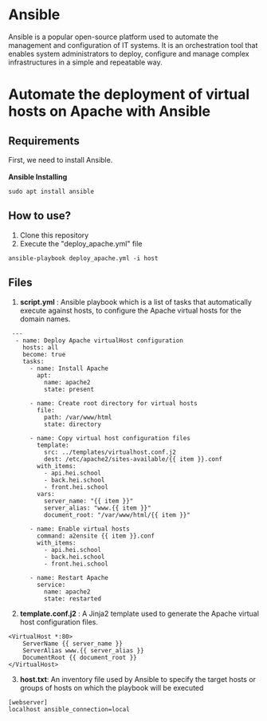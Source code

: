 # Ansible 
Ansible is a popular open-source platform used to automate the management and configuration of IT systems. It is an orchestration tool that enables system administrators to deploy, configure and manage complex infrastructures in a simple and repeatable way.
# Automate the deployment of virtual hosts on Apache with Ansible

## Requirements
First, we need to install Ansible. <br><br>
**Ansible Installing**<br>
```
sudo apt install ansible
```

## How to use?
1. Clone this repository<br>
2. Execute the "deploy_apache.yml" file<br>
```
ansible-playbook deploy_apache.yml -i host
```
## Files
1. **script.yml** : Ansible playbook which is a list of tasks that automatically execute against hosts, to configure the Apache virtual hosts for the domain names. <br>
```
 ---
  - name: Deploy Apache virtualHost configuration
    hosts: all
    become: true
    tasks:
      - name: Install Apache
        apt:
          name: apache2
          state: present

      - name: Create root directory for virtual hosts
        file:
          path: /var/www/html
          state: directory

      - name: Copy virtual host configuration files
        template:
          src: ../templates/virtualhost.conf.j2
          dest: /etc/apache2/sites-available/{{ item }}.conf
        with_items:
          - api.hei.school
          - back.hei.school
          - front.hei.school
        vars:
          server_name: "{{ item }}"
          server_alias: "www.{{ item }}"
          document_root: "/var/www/html/{{ item }}"

      - name: Enable virtual hosts
        command: a2ensite {{ item }}.conf
        with_items:
          - api.hei.school
          - back.hei.school
          - front.hei.school

      - name: Restart Apache
        service:
          name: apache2
          state: restarted
```

2. **template.conf.j2** :  A Jinja2 template used to generate the Apache virtual host configuration files.<br>
```
<VirtualHost *:80>
    ServerName {{ server_name }}
    ServerAlias www.{{ server_alias }}
    DocumentRoot {{ document_root }}
</VirtualHost>
```
3. **host.txt**: An inventory file used by Ansible to specify the target hosts or groups of hosts on which the playbook will be executed
```
[webserver]
localhost ansible_connection=local
```
